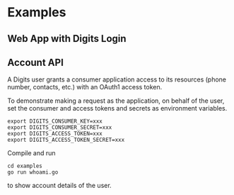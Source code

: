 
# Examples

## Web App with Digits Login


## Account API

A Digits user grants a consumer application access to its resources (phone number, contacts, etc.) with an OAuth1 access token.

To demonstrate making a request as the application, on behalf of the user, set the consumer and access tokens and secrets as environment variables.

    export DIGITS_CONSUMER_KEY=xxx
    export DIGITS_CONSUMER_SECRET=xxx
    export DIGITS_ACCESS_TOKEN=xxx
    export DIGITS_ACCESS_TOKEN_SECRET=xxx

Compile and run

    cd examples
    go run whoami.go

to show account details of the user.
